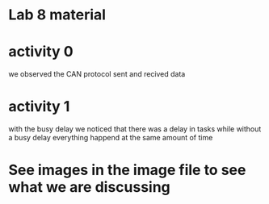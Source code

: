 <h1>Lab 8 material</h1>

<h1>activity 0</h1>
<p>we observed the CAN protocol sent and recived data</p>

<h1>activity 1</h1>
<p>with the busy delay we noticed that there was a delay in tasks while without a busy delay everything happend at the 
same amount of time</p>

<h1>See images in the image file to see what we are discussing</h1>
